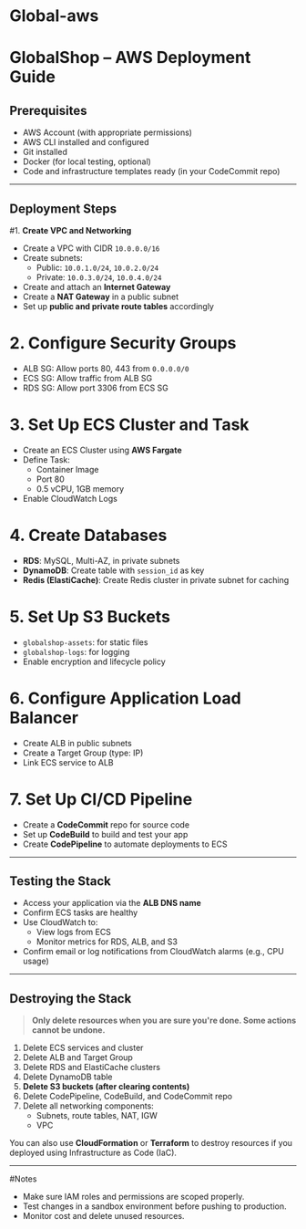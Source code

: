# Global-aws

# GlobalShop – AWS Deployment Guide

## Prerequisites

- AWS Account (with appropriate permissions)
- AWS CLI installed and configured
- Git installed
- Docker (for local testing, optional)
- Code and infrastructure templates ready (in your CodeCommit repo)

---

## Deployment Steps

#1. **Create VPC and Networking**

- Create a VPC with CIDR `10.0.0.0/16`
- Create subnets:
  - Public: `10.0.1.0/24`, `10.0.2.0/24`
  - Private: `10.0.3.0/24`, `10.0.4.0/24`
- Create and attach an **Internet Gateway**
- Create a **NAT Gateway** in a public subnet
- Set up **public and private route tables** accordingly

# 2. **Configure Security Groups**

- ALB SG: Allow ports 80, 443 from `0.0.0.0/0`
- ECS SG: Allow traffic from ALB SG
- RDS SG: Allow port 3306 from ECS SG

# 3. **Set Up ECS Cluster and Task**

- Create an ECS Cluster using **AWS Fargate**
- Define Task:
  - Container Image
  - Port 80
  - 0.5 vCPU, 1GB memory
- Enable CloudWatch Logs

# 4. **Create Databases**

- **RDS**: MySQL, Multi-AZ, in private subnets
- **DynamoDB**: Create table with `session_id` as key
- **Redis (ElastiCache)**: Create Redis cluster in private subnet for caching

# 5. **Set Up S3 Buckets**

- `globalshop-assets`: for static files
- `globalshop-logs`: for logging
- Enable encryption and lifecycle policy

# 6. **Configure Application Load Balancer**

- Create ALB in public subnets
- Create a Target Group (type: IP)
- Link ECS service to ALB

# 7. **Set Up CI/CD Pipeline**

- Create a **CodeCommit** repo for source code
- Set up **CodeBuild** to build and test your app
- Create **CodePipeline** to automate deployments to ECS

---

## Testing the Stack

- Access your application via the **ALB DNS name**
- Confirm ECS tasks are healthy
- Use CloudWatch to:
  - View logs from ECS
  - Monitor metrics for RDS, ALB, and S3
- Confirm email or log notifications from CloudWatch alarms (e.g., CPU usage)

---

## Destroying the Stack

>  **Only delete resources when you are sure you're done. Some actions cannot be undone.**

1. Delete ECS services and cluster
2. Delete ALB and Target Group
3. Delete RDS and ElastiCache clusters
4. Delete DynamoDB table
5. **Delete S3 buckets (after clearing contents)**
6. Delete CodePipeline, CodeBuild, and CodeCommit repo
7. Delete all networking components:
   - Subnets, route tables, NAT, IGW
   - VPC

You can also use **CloudFormation** or **Terraform** to destroy resources if you deployed using Infrastructure as Code (IaC).

---

#Notes

- Make sure IAM roles and permissions are scoped properly.
- Test changes in a sandbox environment before pushing to production.
- Monitor cost and delete unused resources.
